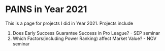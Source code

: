 # PAINS in Year 2021

This is a page for projects I did in Year 2021. Projects include

1. Does Early Success Guarantee Success in Pro League? - SEP seminar
2. Which Factors(including Power Ranking) affect Market Value? - NOV seminar

